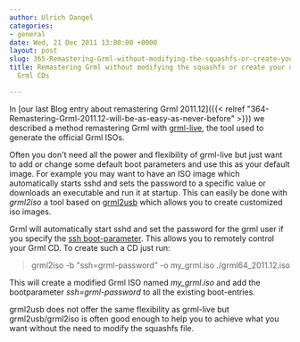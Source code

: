 ```yaml
---
author: Ulrich Dangel
categories:
- general
date: Wed, 21 Dec 2011 13:00:00 +0000
layout: post
slug: 365-Remastering-Grml-without-modifying-the-squashfs-or-create-your-own-customized-Grml-CDs
title: Remastering Grml without modifying the squashfs or create your own customized
  Grml CDs

---
```

In [our last Blog entry about remastering Grml 2011\.12]({{< relref "364-Remastering-Grml-2011.12-will-be-as-easy-as-never-before" >}}) we described a method remastering Grml with [grml\-live](https://grml.org/grml-live/), the tool used to generate the official Grml ISOs.

Often you don't need all the power and flexibility of grml\-live but just want to add or change some default boot parameters and use this as your default image. For example you may want to have an ISO image which automatically starts sshd and sets the password to a specific value or downloads an executable and run it at startup. This can easily be done with *grml2iso* a tool based on [grml2usb](https://grml.org/grml2usb/) which allows you to create customized iso images.

Grml will automatically start sshd and set the password for the grml user if you specify the [ssh boot\-parameter](http://git.grml.org/?p=grml-live.git;a=blob_plain;f=templates/GRML/grml-cheatcodes.txt;hb=HEAD). This allows you to remotely control your Grml CD. To create such a CD just run:
> grml2iso \-b "ssh\=grml\-password" \-o my\_grml.iso ./grml64\_2011\.12\.iso

This will create a modified Grml ISO named *my\_grml.iso* and add the bootparameter *ssh\=grml\-password* to all the existing boot\-entries.

grml2usb does not offer the same flexibility as grml\-live but grml2usb/grml2iso is often good enough to help you to achieve what you want without the need to modify the squashfs file.
